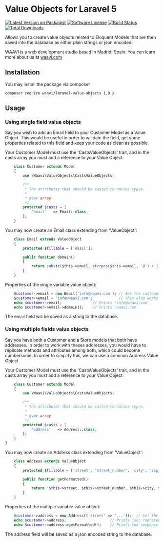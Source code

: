 # Value Objects for Laravel 5

[![Latest Version on Packagist](https://img.shields.io/packagist/v/waavi/laravel-value-objects.svg?style=flat-square)](https://packagist.org/packages/waavi/laravel-value-objects)
[![Software License](https://img.shields.io/badge/license-MIT-brightgreen.svg?style=flat-square)](LICENSE.md)
[![Build Status](https://img.shields.io/travis/Waavi/laravel-value-objects/master.svg?style=flat-square)](https://travis-ci.org/Waavi/laravel-value-objects)
[![Total Downloads](https://img.shields.io/packagist/dt/waavi/laravel-value-objects.svg?style=flat-square)](https://packagist.org/packages/waavi/laravel-value-objects)

Allows you to create value objects related to Eloquent Models that are then saved into the database as either plain strings or json encoded.

WAAVI is a web development studio based in Madrid, Spain. You can learn more about us at [waavi.com](http://waavi.com)

## Installation

You may install the package via composer

    composer require waavi/laravel-value-objects 1.0.x

## Usage

### Using single field value objects

Say you wish to add an Email field to your Customer Model as a Value Object. This would be useful in order to validate the field, get some properties related to this field and keep your code as clean as possible.

Your Customer Model must use the 'CastsValueObjects' trait, and in the casts array you must add a reference to your Value Object:

```php
    class Customer extends Model
    {
        use \Waavi\ValueObjects\CastsValueObjects;

        /**
         * The attributes that should be casted to native types.
         *
         * @var array
         */
        protected $casts = [
            'email'   => Email::class,
        ];
    }
```

You may now create an Email class extending from 'ValueObject':

```php
    class Email extends ValueObject
    {
        protected $fillable = ['email'];

        public function domain()
        {
            return substr($this->email, strrpos($this->email, '@') + 1);
        }
    }
```

Properties of the single variable value object:

```php
    $customer->email = new Email('info@waavi.com'); // Set the customer's email
    $customer->email = 'info@waavi.com';            // This also works
    echo $customer->email;              // Prints 'info@waavi.com'
    echo $customer->email->domain();    // Prints 'waavi.com'
```

The email field will be saved as a string to the database.

### Using multiple fields value objects

Say you have both a Customer and a Store models that both have addresses. In order to work with theses addresses, you would have to replicate methods and attributes among both, which could become cumbersome. In order to simplify this, we can use a common Address Value Object.

Your Customer Model must use the 'CastsValueObjects' trait, and in the casts array you must add a reference to your Value Object:

```php
    class Customer extends Model
    {
        use \Waavi\ValueObjects\CastsValueObjects;

        /**
         * The attributes that should be casted to native types.
         *
         * @var array
         */
        protected $casts = [
            'address'   => Address::class,
        ];
    }
}
```

You may now create an Address class extending from 'ValueObject':

```php
    class Address extends ValueObject
    {
        protected $fillable = ['street', 'street_number', 'city', 'zip_code', 'country'];

        public function getFormatted()
        {
            return "$this->street, $this->street_number, $this->city, $this->zip_code, $this->country";
        }
    }
```

Properties of the multiple variable value object:

```php
    $customer->address = new Address(['street' => '...']);  // Set the customer's address
    echo $customer->address;                    // Prints json representation
    echo $customer->address->getFormatted();    // Prints the response from getFormatted
```

The address field will be saved as a json encoded string to the database.